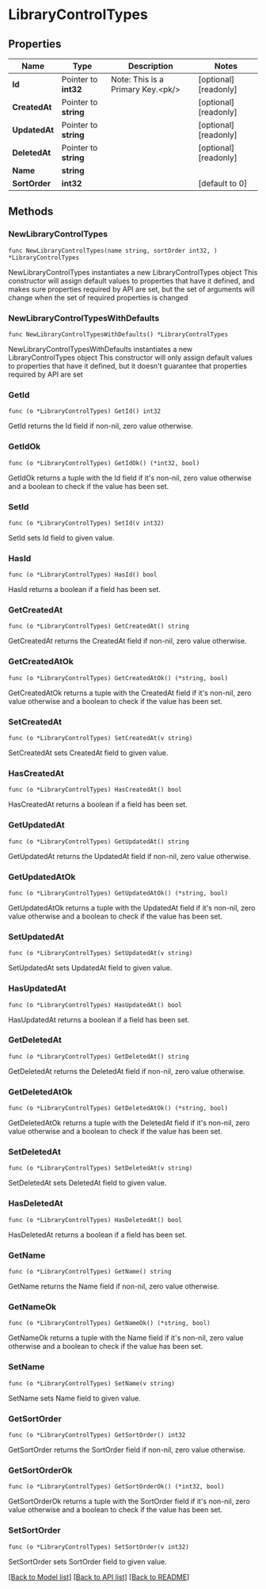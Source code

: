 # LibraryControlTypes

## Properties

Name | Type | Description | Notes
------------ | ------------- | ------------- | -------------
**Id** | Pointer to **int32** | Note: This is a Primary Key.&lt;pk/&gt; | [optional] [readonly] 
**CreatedAt** | Pointer to **string** |  | [optional] [readonly] 
**UpdatedAt** | Pointer to **string** |  | [optional] [readonly] 
**DeletedAt** | Pointer to **string** |  | [optional] [readonly] 
**Name** | **string** |  | 
**SortOrder** | **int32** |  | [default to 0]

## Methods

### NewLibraryControlTypes

`func NewLibraryControlTypes(name string, sortOrder int32, ) *LibraryControlTypes`

NewLibraryControlTypes instantiates a new LibraryControlTypes object
This constructor will assign default values to properties that have it defined,
and makes sure properties required by API are set, but the set of arguments
will change when the set of required properties is changed

### NewLibraryControlTypesWithDefaults

`func NewLibraryControlTypesWithDefaults() *LibraryControlTypes`

NewLibraryControlTypesWithDefaults instantiates a new LibraryControlTypes object
This constructor will only assign default values to properties that have it defined,
but it doesn't guarantee that properties required by API are set

### GetId

`func (o *LibraryControlTypes) GetId() int32`

GetId returns the Id field if non-nil, zero value otherwise.

### GetIdOk

`func (o *LibraryControlTypes) GetIdOk() (*int32, bool)`

GetIdOk returns a tuple with the Id field if it's non-nil, zero value otherwise
and a boolean to check if the value has been set.

### SetId

`func (o *LibraryControlTypes) SetId(v int32)`

SetId sets Id field to given value.

### HasId

`func (o *LibraryControlTypes) HasId() bool`

HasId returns a boolean if a field has been set.

### GetCreatedAt

`func (o *LibraryControlTypes) GetCreatedAt() string`

GetCreatedAt returns the CreatedAt field if non-nil, zero value otherwise.

### GetCreatedAtOk

`func (o *LibraryControlTypes) GetCreatedAtOk() (*string, bool)`

GetCreatedAtOk returns a tuple with the CreatedAt field if it's non-nil, zero value otherwise
and a boolean to check if the value has been set.

### SetCreatedAt

`func (o *LibraryControlTypes) SetCreatedAt(v string)`

SetCreatedAt sets CreatedAt field to given value.

### HasCreatedAt

`func (o *LibraryControlTypes) HasCreatedAt() bool`

HasCreatedAt returns a boolean if a field has been set.

### GetUpdatedAt

`func (o *LibraryControlTypes) GetUpdatedAt() string`

GetUpdatedAt returns the UpdatedAt field if non-nil, zero value otherwise.

### GetUpdatedAtOk

`func (o *LibraryControlTypes) GetUpdatedAtOk() (*string, bool)`

GetUpdatedAtOk returns a tuple with the UpdatedAt field if it's non-nil, zero value otherwise
and a boolean to check if the value has been set.

### SetUpdatedAt

`func (o *LibraryControlTypes) SetUpdatedAt(v string)`

SetUpdatedAt sets UpdatedAt field to given value.

### HasUpdatedAt

`func (o *LibraryControlTypes) HasUpdatedAt() bool`

HasUpdatedAt returns a boolean if a field has been set.

### GetDeletedAt

`func (o *LibraryControlTypes) GetDeletedAt() string`

GetDeletedAt returns the DeletedAt field if non-nil, zero value otherwise.

### GetDeletedAtOk

`func (o *LibraryControlTypes) GetDeletedAtOk() (*string, bool)`

GetDeletedAtOk returns a tuple with the DeletedAt field if it's non-nil, zero value otherwise
and a boolean to check if the value has been set.

### SetDeletedAt

`func (o *LibraryControlTypes) SetDeletedAt(v string)`

SetDeletedAt sets DeletedAt field to given value.

### HasDeletedAt

`func (o *LibraryControlTypes) HasDeletedAt() bool`

HasDeletedAt returns a boolean if a field has been set.

### GetName

`func (o *LibraryControlTypes) GetName() string`

GetName returns the Name field if non-nil, zero value otherwise.

### GetNameOk

`func (o *LibraryControlTypes) GetNameOk() (*string, bool)`

GetNameOk returns a tuple with the Name field if it's non-nil, zero value otherwise
and a boolean to check if the value has been set.

### SetName

`func (o *LibraryControlTypes) SetName(v string)`

SetName sets Name field to given value.


### GetSortOrder

`func (o *LibraryControlTypes) GetSortOrder() int32`

GetSortOrder returns the SortOrder field if non-nil, zero value otherwise.

### GetSortOrderOk

`func (o *LibraryControlTypes) GetSortOrderOk() (*int32, bool)`

GetSortOrderOk returns a tuple with the SortOrder field if it's non-nil, zero value otherwise
and a boolean to check if the value has been set.

### SetSortOrder

`func (o *LibraryControlTypes) SetSortOrder(v int32)`

SetSortOrder sets SortOrder field to given value.



[[Back to Model list]](../README.md#documentation-for-models) [[Back to API list]](../README.md#documentation-for-api-endpoints) [[Back to README]](../README.md)



